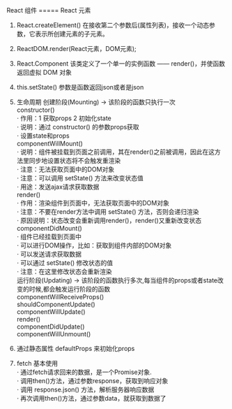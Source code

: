 React 组件 ===== React 元素
1. React.createElement()
   在接收第二个参数后(属性列表)，接收一个动态参数，它表示所创建元素的子元素。

2. ReactDOM.render(React元素，DOM元素);

3. React.Component
   该类定义了一个单一的实例函数 —— render()，并使函数返回虚拟 DOM 对象

4. this.setState()
    参数是函数返回json或者是json

5. 生命周期
    创建阶段(Mounting) -> 该阶段的函数只执行一次  
    constructor()   
        · 作用：1 获取props 2 初始化state  
        · 说明：通过 constructor() 的参数props获取  
        · 设置state和props  
    componentWillMount()   
        · 说明：组件被挂载到页面之前调用，其在render()之前被调用，因此在这方法里同步地设置状态将不会触发重渲染  
        · 注意：无法获取页面中的DOM对象  
        · 注意：可以调用 setState() 方法来改变状态值  
        · 用途：发送ajax请求获取数据  
    render()   
        · 作用：渲染组件到页面中，无法获取页面中的DOM对象  
        · 注意：不要在render方法中调用 setState() 方法，否则会递归渲染  
        · 原因说明：状态改变会重新调用render()，render()又重新改变状态  
    componentDidMount()  
        · 组件已经挂载到页面中  
        · 可以进行DOM操作，比如：获取到组件内部的DOM对象  
        · 可以发送请求获取数据  
        · 可以通过 setState() 修改状态的值  
        · 注意：在这里修改状态会重新渲染  
    运行阶段(Updating) -> 该阶段的函数执行多次,每当组件的props或者state改变的时候,都会触发运行阶段的函数  
    componentWillReceiveProps()   
    shouldComponentUpdate()   
    componentWillUpdate()   
    render()   
    componentDidUpdate()  
    componentWillUnmount()  

6. 通过静态属性 defaultProps 来初始化props  

7. fetch 基本使用  
    · 通过fetch请求回来的数据，是一个Promise对象.  
    · 调用then()方法，通过参数response，获取到响应对象  
    · 调用 response.json() 方法，解析服务器响应数据  
    · 再次调用then()方法，通过参数data，就获取到数据了  